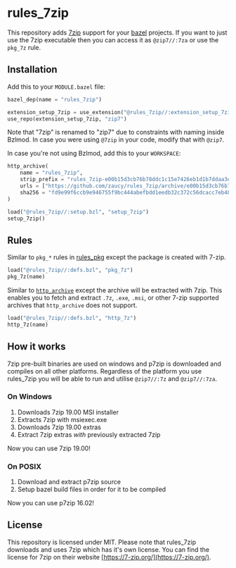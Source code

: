 # rules_7zip

This repository adds [7zip](https://www.7-zip.org/) support for your [bazel](https://bazel.build/) projects. If you want to just use the 7zip executable then you can access it as `@zip7//:7za` or use the `pkg_7z` rule.

## Installation

Add this to your `MODULE.bazel` file:

```python
bazel_dep(name = "rules_7zip")

extension_setup_7zip = use_extension("@rules_7zip//:extension_setup_7zip.bzl", "extension_setup_7zip")
use_repo(extension_setup_7zip, "zip7")
```
Note that "7zip" is renamed to "zip7" due to constraints with naming inside Bzlmod. In case you were using `@7zip` in your code, modify that with `@zip7`.

In case you're not using Bzlmod, add this to your `WORKSPACE`:

```python
http_archive(
    name = "rules_7zip",
    strip_prefix = "rules_7zip-e00b15d3cb76b78ddc1c15e7426eb1d1b7ddaa3e",
    urls = ["https://github.com/zaucy/rules_7zip/archive/e00b15d3cb76b78ddc1c15e7426eb1d1b7ddaa3e.zip"],
    sha256 = "fd9e99f6ccb9e946755f9bc444abefbdd1eedb32c372c56dcacc7eb486aed178",
)

load("@rules_7zip//:setup.bzl", "setup_7zip")
setup_7zip()
```

## Rules

Similar to `pkg_*` rules in [rules_pkg](https://github.com/bazelbuild/rules_pkg) except the package is created with 7-zip.

```python
load("@rules_7zip//:defs.bzl", "pkg_7z")
pkg_7z(name)
```

Similar to [`http_archive`](https://docs.bazel.build/versions/main/repo/http.html#http_archive) except the archive will be extracted with 7zip. This enables you to fetch and extract `.7z`, `.exe`, `.msi`, or other 7-zip supported archives that `http_archive` does not support.

```python
load("@rules_7zip//:defs.bzl", "http_7z")
http_7z(name)
```

## How it works

7zip pre-built binaries are used on windows and p7zip is downloaded and compiles on all other platforms. Regardless of the platform you use rules_7zip you will be able to run and utilise `@zip7//:7z` and `@zip7//:7za`.

### On Windows

1) Downloads 7zip 19.00 MSI installer
2) Extracts 7zip with msiexec.exe
3) Downloads 7zip 19.00 extras
4) Extract 7zip extras _with_ previously extracted 7zip

Now you can use 7zip 19.00!

### On POSIX

1) Download and extract p7zip source
2) Setup bazel build files in order for it to be compiled

Now you can use p7zip 16.02!

## License

This repository is licensed under MIT. Please note that rules_7zip downloads and uses 7zip which has it's own license. You can find the license for 7zip on their website [https://7-zip.org/](https://7-zip.org/).
